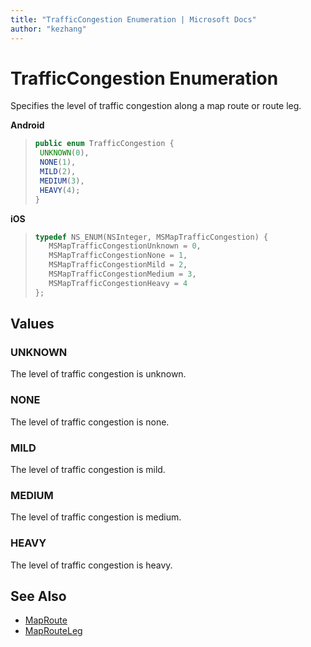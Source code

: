 ```yaml
---
title: "TrafficCongestion Enumeration | Microsoft Docs"
author: "kezhang"
---
```


# TrafficCongestion Enumeration

Specifies the level of traffic congestion along a map route or route leg.

**Android**

>```java
>public enum TrafficCongestion {
>  UNKNOWN(0),
>  NONE(1),
>  MILD(2),
>  MEDIUM(3),
>  HEAVY(4);
>}
>```

**iOS**

>```objectivec
>typedef NS_ENUM(NSInteger, MSMapTrafficCongestion) {
>    MSMapTrafficCongestionUnknown = 0,
>    MSMapTrafficCongestionNone = 1,
>    MSMapTrafficCongestionMild = 2,
>    MSMapTrafficCongestionMedium = 3,
>    MSMapTrafficCongestionHeavy = 4
>};
>```

## Values

### UNKNOWN

The level of traffic congestion is unknown.

### NONE

The level of traffic congestion is none.

### MILD

The level of traffic congestion is mild.

### MEDIUM

The level of traffic congestion is medium.

### HEAVY

The level of traffic congestion is heavy.

## See Also

* [MapRoute](maproute-class.md)
* [MapRouteLeg](maprouteleg-class.md)